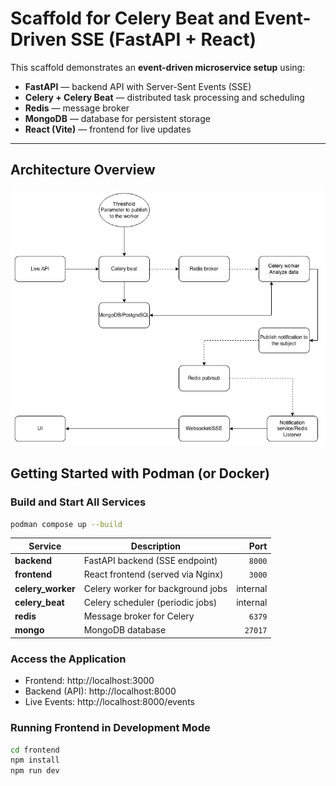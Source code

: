 # Scaffold for Celery Beat and Event-Driven SSE (FastAPI + React)

This scaffold demonstrates an **event-driven microservice setup** using:

- **FastAPI** — backend API with Server-Sent Events (SSE)
- **Celery + Celery Beat** — distributed task processing and scheduling
- **Redis** — message broker
- **MongoDB** — database for persistent storage
- **React (Vite)** — frontend for live updates

---

## Architecture Overview

![alt text](architecture.png)

## Getting Started with Podman (or Docker)

### Build and Start All Services

```bash
podman compose up --build
```

| Service           | Description                       |     Port |
| ----------------- | --------------------------------- | -------: |
| **backend**       | FastAPI backend (SSE endpoint)    |   `8000` |
| **frontend**      | React frontend (served via Nginx) |   `3000` |
| **celery_worker** | Celery worker for background jobs | internal |
| **celery_beat**   | Celery scheduler (periodic jobs)  | internal |
| **redis**         | Message broker for Celery         |   `6379` |
| **mongo**         | MongoDB database                  |  `27017` |

### Access the Application

- Frontend: http://localhost:3000
- Backend (API): http://localhost:8000
- Live Events: http://localhost:8000/events

### Running Frontend in Development Mode

```bash
cd frontend
npm install
npm run dev
```
